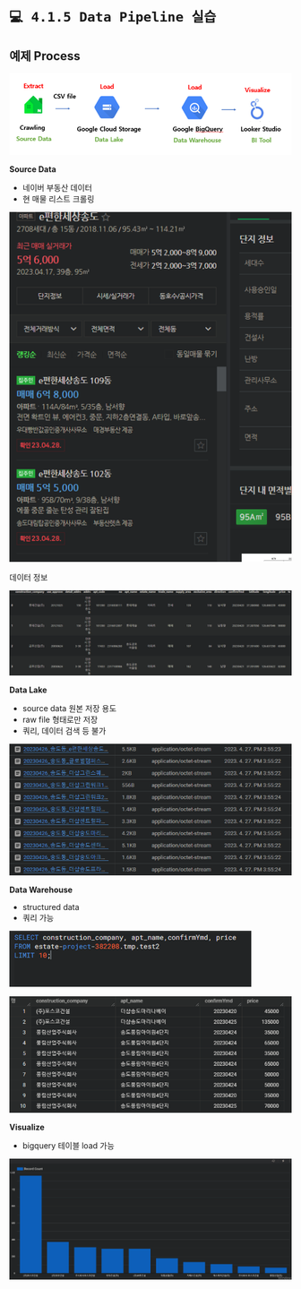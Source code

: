 # `💻 4.1.5 Data Pipeline 실습`

## 예제 Process

![Untitled](./images/1.5_pipeline.png)

**Source Data**

- 네이버 부동산 데이터
- 현 매물 리스트 크롤링

![Untitled](./images/1.5_estate_example.png)

데이터 정보

![Untitled](./images/1.5_data_example.png)

**Data Lake**

- source data 원본 저장 용도
- raw file 형태로만 저장
- 쿼리, 데이터 검색 등 불가

![Untitled](./images/1.5_filelist.png)

**Data Warehouse**

- structured data
- 쿼리 가능

![Untitled](./images/1.5_sql_example.png)

![Untitled](./images/1.5_data_warehouse_example.png)

**Visualize**

- bigquery 테이블 load 가능

![Untitled](./images/1.5_visualize.png)
